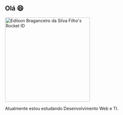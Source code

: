 ## Olá 😄
<a href="https://app.rocketseat.com.br/me/edilson-braganceiro-01176"><img src="https://app.rocketseat.com.br/api/rocketid/share?slug=edilson-braganceiro-01176&type=card" width="280" alt="Edilson Braganceiro da Silva Filho's Rocket ID"/></a>
<p>
  Atualmente estou estudando Desenvolvimento Web e TI.
</p>
<!--
**Edilson-Braganceiro/Edilson-Braganceiro** is a ✨ _special_ ✨ repository because its `README.md` (this file) appears on your GitHub profile.

Here are some ideas to get you started:

- 🔭 I’m currently working on ...
- 🌱 I’m currently learning ...
- 👯 I’m looking to collaborate on ...
- 🤔 I’m looking for help with ...
- 💬 Ask me about ...
- 📫 How to reach me: ...
- 😄 Pronouns: ...
- ⚡ Fun fact: ...
-->
